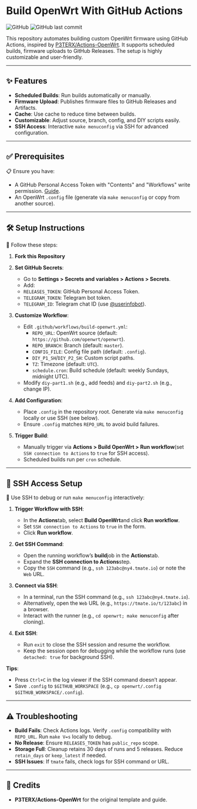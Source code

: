 # Build OpenWrt With GitHub Actions

![GitHub](https://img.shields.io/badge/license-MIT-blue.svg) ![GitHub last commit](https://img.shields.io/github/last-commit/hhai93/Build-OpenWrt-With-GitHub-Actions)

This repository automates building custom OpenWrt firmware using GitHub Actions, inspired by [P3TERX/Actions-OpenWrt](https://github.com/P3TERX/Actions-OpenWrt). It supports scheduled builds, firmware uploads to GitHub Releases. The setup is highly customizable and user-friendly.

---

## ✨ Features

-  **Scheduled Builds**: Run builds automatically or manually.
-  **Firmware Upload**: Publishes firmware files to GitHub Releases and Artifacts.
-  **Cache**: Use cache to reduce time between builds.
-  **Customizable**: Adjust source, branch, config, and DIY scripts easily.
-  **SSH Access**: Interactive `make menuconfig` via SSH for advanced configuration.

---

## ✅ Prerequisites

📋 Ensure you have:

-  A GitHub Personal Access Token with "Contents" and "Workflows" write permission. [Guide](https://docs.github.com/en/authentication/keeping-your-account-and-data-secure/creating-a-personal-access-token).
-  An OpenWrt `.config` file (generate via `make menuconfig` or copy from another source).

---

## 🛠️ Setup Instructions

📝 Follow these steps:

1. **Fork this Repository**

2. **Set GitHub Secrets**:
   -  Go to **Settings > Secrets and variables > Actions > Secrets**.
   -  Add:
     - `RELEASES_TOKEN`: GitHub Personal Access Token.
     - `TELEGRAM_TOKEN`: Telegram bot token.
     - `TELEGRAM_ID`: Telegram chat ID (use [@userinfobot](https://t.me/userinfobot)).

3. **Customize Workflow**:
   - Edit `.github/workflows/build-openwrt.yml`:
     - `REPO_URL`: OpenWrt source (default: `https://github.com/openwrt/openwrt`).
     - `REPO_BRANCH`: Branch (default: `master`).
     - `CONFIG_FILE`: Config file path (default: `.config`).
     - `DIY_P1_SH`/`DIY_P2_SH`: Custom script paths.
     - `TZ`: Timezone (default: `UTC`).
     - `schedule.cron`: Build schedule (default: weekly Sundays, midnight UTC).
   - Modify `diy-part1.sh` (e.g., add feeds) and `diy-part2.sh` (e.g., change IP).

4. **Add Configuration**:
   -  Place `.config` in the repository root. Generate via `make menuconfig` locally or use SSH (see below).
   -  Ensure `.config` matches `REPO_URL` to avoid build failures.

5. **Trigger Build**:
   -  Manually trigger via **Actions > Build OpenWrt > Run workflow**(set `SSH connection to Actions` to `true` for SSH access).
   -  Scheduled builds run per `cron` schedule.

---

## 🔐 SSH Access Setup

🔧 Use SSH to debug or run `make menuconfig` interactively:

1. **Trigger Workflow with SSH**:
   -  In the **Actions**tab, select **Build OpenWrt**and click **Run workflow**.
   -  Set `SSH connection to Actions` to `true` in the form.
   -  Click **Run workflow**.

2. **Get SSH Command**:
   -  Open the running workflow’s **build**job in the **Actions**tab.
   -  Expand the **SSH connection to Actions**step.
   -  Copy the `SSH` command (e.g., `ssh 123abc@ny4.tmate.io`) or note the `Web` URL.

3. **Connect via SSH**:
   -  In a terminal, run the SSH command (e.g., `ssh 123abc@ny4.tmate.io`).
   -  Alternatively, open the `Web` URL (e.g., `https://tmate.io/t/123abc`) in a browser.
   -  Interact with the runner (e.g., `cd openwrt; make menuconfig` after cloning).

4. **Exit SSH**:
   -  Run `exit` to close the SSH session and resume the workflow.
   -  Keep the session open for debugging while the workflow runs (use `detached: true` for background SSH).

**Tips**:
- Press `Ctrl+C` in the log viewer if the SSH command doesn’t appear.
- Save `.config` to `$GITHUB_WORKSPACE` (e.g., `cp openwrt/.config $GITHUB_WORKSPACE/.config`).

---

## ⚠️ Troubleshooting

- **Build Fails**: Check Actions logs. Verify `.config` compatibility with `REPO_URL`. Run `make V=s` locally to debug.
- **No Release**: Ensure `RELEASES_TOKEN` has `public_repo` scope.
- **Storage Full**: Cleanup retains 30 days of runs and 5 releases. Reduce `retain_days` or `keep_latest` if needed.
- **SSH Issues**: If `tmate` fails, check logs for SSH command or URL.

---

## 🙌 Credits

- **P3TERX/Actions-OpenWrt** for the original template and guide.
